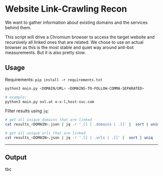 # Website Link-Crawling Recon

We want to gather information about existing domains and the services behind them.

This script will drive a Chromium browser to access the target website and recursively all linked ones that are related. We chose to use an actual browser as this is the most stable and quiet way around anti-bot measurements. But it is also pretty slow.

## Usage

Requirements: `pip install -r requirements.txt`

```bash
python3 main.py <DOMAIN/URL> <DOMAINS-TO-FOLLOW-COMMA-SEPARATED>

# example:
python3 main.py oxl.at o-x-l,host-svc.com
```

Filter results using `jq`:

```bash
# get all unique domains that are linked
cat results_<DOMAIN>.json | jq -r '.[] | .domains | .[]' |  sort | uniq

# get all unique urls that are linked
cat results_<DOMAIN>.json | jq -r '.[] | .urls | .[]' |  sort | uniq
```

----

## Output

tbc
